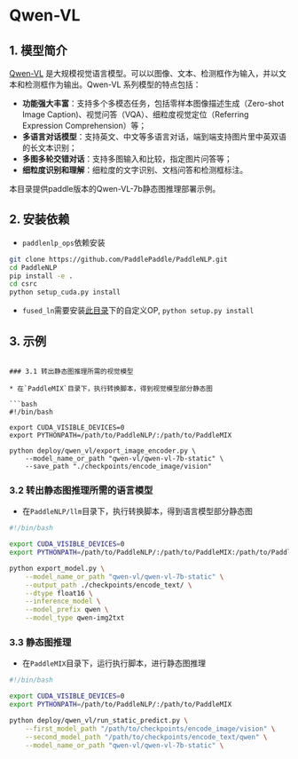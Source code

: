 # Qwen-VL

## 1. 模型简介
[Qwen-VL](https://arxiv.org/pdf/2308.12966.pdf) 是大规模视觉语言模型。可以以图像、文本、检测框作为输入，并以文本和检测框作为输出。Qwen-VL 系列模型的特点包括：

- **功能强大丰富**：支持多个多模态任务，包括零样本图像描述生成（Zero-shot Image Caption)、视觉问答（VQA）、细粒度视觉定位（Referring Expression Comprehension）等；
- **多语言对话模型**：支持英文、中文等多语言对话，端到端支持图片里中英双语的长文本识别；
- **多图多轮交错对话**：支持多图输入和比较，指定图片问答等；
- **细粒度识别和理解**：细粒度的文字识别、文档问答和检测框标注。

本目录提供paddle版本的Qwen-VL-7b静态图推理部署示例。

## 2. 安装依赖

* `paddlenlp_ops`依赖安装

```bash
git clone https://github.com/PaddlePaddle/PaddleNLP.git
cd PaddleNLP
pip install -e .
cd csrc
python setup_cuda.py install
```

* `fused_ln`需要安装[此目录](https://github.com/PaddlePaddle/PaddleNLP/tree/develop/model_zoo/gpt-3/external_ops)下的自定义OP, `python setup.py install`

## 3. 示例

```

### 3.1 转出静态图推理所需的视觉模型

* 在`PaddleMIX`目录下，执行转换脚本，得到视觉模型部分静态图

```bash
#!/bin/bash

export CUDA_VISIBLE_DEVICES=0
export PYTHONPATH=/path/to/PaddleNLP/:/path/to/PaddleMIX

python deploy/qwen_vl/export_image_encoder.py \
    --model_name_or_path "qwen-vl/qwen-vl-7b-static" \
    --save_path "./checkpoints/encode_image/vision"
```

### 3.2 转出静态图推理所需的语言模型

* 在`PaddleNLP/llm`目录下，执行转换脚本，得到语言模型部分静态图

```bash
#!/bin/bash

export CUDA_VISIBLE_DEVICES=0
export PYTHONPATH=/path/to/PaddleNLP/:/path/to/PaddleMIX:/path/to/PaddleNLP/llm

python export_model.py \
    --model_name_or_path "qwen-vl/qwen-vl-7b-static" \
    --output_path ./checkpoints/encode_text/ \
    --dtype float16 \
    --inference_model \
    --model_prefix qwen \
    --model_type qwen-img2txt
```

### 3.3 静态图推理

* 在`PaddleMIX`目录下，运行执行脚本，进行静态图推理

```bash
#!/bin/bash

export CUDA_VISIBLE_DEVICES=0
export PYTHONPATH=/path/to/PaddleNLP/:/path/to/PaddleMIX

python deploy/qwen_vl/run_static_predict.py \
    --first_model_path "/path/to/checkpoints/encode_image/vision" \
    --second_model_path "/path/to/checkpoints/encode_text/qwen" \
    --model_name_or_path "qwen-vl/qwen-vl-7b-static" \
```
